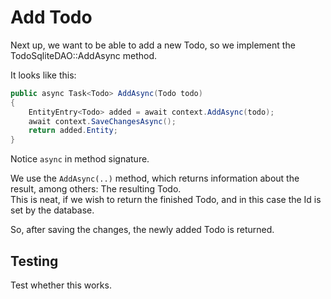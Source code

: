 # Add Todo

Next up, we want to be able to add a new Todo, so we implement the TodoSqliteDAO::AddAsync method.

It looks like this:

```csharp
public async Task<Todo> AddAsync(Todo todo)
{
    EntityEntry<Todo> added = await context.AddAsync(todo);
    await context.SaveChangesAsync();
    return added.Entity;
}
```

Notice `async` in method signature.

We use the `AddAsync(..)` method, which returns information about the result, among others: The resulting Todo.\
This is neat, if we wish to return the finished Todo, and in this case the Id is set by the database.

So, after saving the changes, the newly added Todo is returned.

## Testing

Test whether this works.